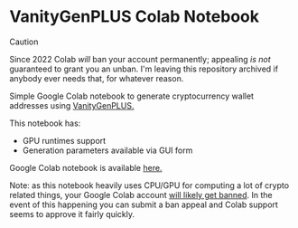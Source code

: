 # VanityGenPLUS Colab Notebook

> [!CAUTION]
> Since 2022 Colab *will* ban your account permanently; appealing *is not* guaranteed to grant you an unban.
> I'm leaving this repository archived if anybody ever needs that, for whatever reason.

Simple Google Colab notebook to generate cryptocurrency wallet addresses
using [VanityGenPLUS.](https://web.archive.org/web/20190427070703/github.com/exploitagency/vanitygen-plus)

This notebook has:
* GPU runtimes support
* Generation parameters available via GUI form

Google Colab notebook is available [here.](https://colab.research.google.com/github/dreamscached/vanitygen-colab/blob/master/VanityGen.ipynb)

Note: as this notebook heavily uses CPU/GPU for computing a lot of crypto related things, 
your Google Colab account [will likely get banned](https://github.com/dreamscached/vanitygen-colab/issues/4).
In the event of this happening you can submit a ban appeal and Colab support seems to approve it fairly quickly.
